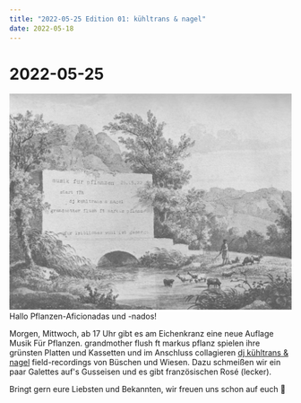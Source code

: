 ```yaml
---
title: "2022-05-25 Edition 01: kühltrans & nagel"
date: 2022-05-18
---
```


# 2022-05-25

![](/220525.jpg)
Hallo Pflanzen-Aficionadas und -nados!

Morgen, Mittwoch, ab 17 Uhr gibt es am Eichenkranz eine neue Auflage Musik Für Pflanzen.
grandmother flush ft markus pflanz spielen ihre grünsten Platten und Kassetten und im Anschluss collagieren [dj kühltrans & nagel](https://soundcloud.com/user-304556201) field-recordings von Büschen und Wiesen. Dazu schmeißen wir ein paar Galettes auf's Gusseisen und es gibt französischen Rosé (lecker).

Bringt gern eure Liebsten und Bekannten, wir freuen uns schon auf euch 🌱

